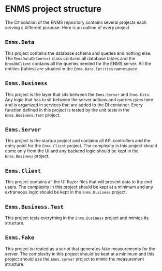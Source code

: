 # ENMS project structure

The C# solution of the ENMS repository contains several projects each serving a
different purpose. Here is an outline of every project

## `Enms.Data`

This project contains the database schema and queries and nothing else. The
`EnmsDataDbContext` class contains all database tables and the `EnmsDbClient`
contains all the queries needed for the ENMS server. All the entities (tables)
are situated in the `Enms.Data.Entities` namespace.

## `Enms.Business`

This project is the layer that sits between the `Enms.Server` and `Enms.Data`.
Any logic that has to sit between the server actions and queries goes here and
is organized in services that are added to the DI container. Every function
defined in this project is tested by the unit tests in the `Enms.Business.Test`
project.

## `Enms.Server`

This project is the startup project and contains all API controllers and the
entry point for the `Enms.Client` project. The complexity in this project should
come only from the UI and any backend logic should be kept in the
`Enms.Business` project.

## `Enms.Client`

This project contains all the UI Razor files that will present data to the end
users. The complexity in this project should be kept at a minimum and any
extraneous logic should be kept in the `Enms.Business` project.

## `Enms.Business.Test`

This project tests everything in the `Enms.Business` project and mimics its
structure.

## `Enms.Fake`

This project is treated as a script that generates fake measurements for the
server. The complexity in this project should be kept at a minimum and this
project should use the `Enms.Server` project to mimic the measurement structure.
